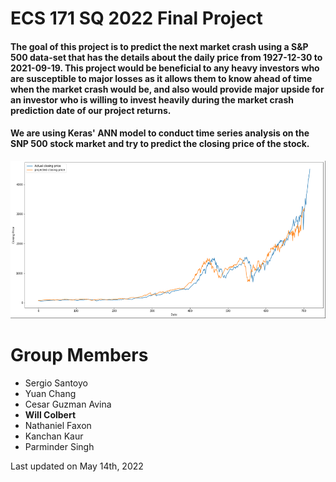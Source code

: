 # ECS 171 SQ 2022 Final Project

#### The goal of this project is to predict the next market crash using a S\&P 500 data-set that has the details about the daily price from 1927-12-30 to 2021-09-19. This project would be beneficial to any heavy investors who are susceptible to major losses as it allows them to know ahead of time when the market crash would be, and also would provide major upside for an investor who is willing to invest heavily during the market crash prediction date of our project returns. 

#### We are using Keras' ANN model to conduct time series analysis on the SNP 500 stock market and try to predict the closing price of the stock.

![Example](./head.png)

# Group Members

- Sergio Santoyo
- Yuan Chang
- Cesar Guzman Avina
- **Will Colbert**
- Nathaniel Faxon
- Kanchan Kaur
- Parminder Singh

Last updated on May 14th, 2022
